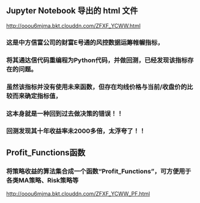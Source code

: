 ## Jupyter Notebook 导出的 html 文件
http://ooou6mjma.bkt.clouddn.com/ZFXF_YCWW.html
### 这是中方信富公司的财富E号通的风控数据运筹帷幄指标，
### 将其通达信代码重编程为Python代码，并做回测，已经发现该指标存在的问题。
### 虽然该指标并没有使用未来函数，但存在均线价格与当前/收盘价的比较而来确定指标值，
### 这本身就是一种回到过去做决策的错误！！
### 回测发现其十年收益率未2000多倍，太浮夸了！！

## Profit_Functions函数
### 将策略收益的算法集合成一个函数“Profit_Functions”，可方便用于各类MA策略、Risk策略等
http://ooou6mjma.bkt.clouddn.com/ZFXF_YCWW_PF.html
